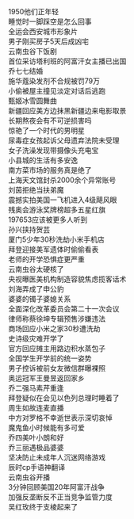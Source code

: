 1950他们正年轻  
睡觉时一脚踩空是怎么回事  
全运会西安城市形象片  
男子刚买房子5天后成凶宅  
云南虫谷下饭剧  
首位采访塔利班的阿富汗女主播已出国  
乔七七结婚  
施华蔻染发剂不合规被罚79万  
小偷被屋主撞见淡定对话后逃跑  
甄姬冰雪圆舞曲  
新疆回应美方边抹黑新疆边来电影取景  
长期熬夜会有不可逆损害吗  
惊艳了一个时代的男明星  
尿毒症女孩起诉父母遗弃法院未受理  
女子洗澡发现带摄像头充电宝  
小县城的生活有多安逸  
南方菜市场的服务真是绝了  
上海天文馆封杀2000余个异常账号  
刘茵拒绝当扶弟魔  
震撼实拍美国一飞机进入4级飓风眼  
残奥会游泳奖牌榜超多五星红旗  
197653应该被更多人听到  
孙兴挟持贺芸  
厦门5少年30秒洗劫小米手机店  
拜登迎接美军遗体时偷偷看表  
老师的开学恐惧症更严重  
云南虫谷太硬核了  
央视曝医美机构制造容貌焦虑揽客话术  
刘海弄成了申公豹  
婆婆的镯子婆媳关系  
全面深化改革委员会第二十一次会议  
律师称蔡徐坤专辑预售涉嫌违法  
商场回应小米之家30秒遭洗劫  
史诗级灾难开学了  
官方回应摊主用路边积水蒸包子  
全国学生开学前的统一姿势  
男子控诉被前女友微信群曝裸照  
奥运冠军王曼昱返回家乡  
乔二强马素芹重逢  
拜登疑似在会见以色列总理时睡着了  
周生如故连麦直播  
中方对罗格不幸逝世表示深切哀悼  
魔鬼鱼小时候能有多可爱  
乔四美叶小朗和好  
乔三丽遇极品婆婆  
坚决防止未成年人沉迷网络游戏  
辰时cp手语神翻译  
云南虫谷开播  
3分钟回顾美国20年阿富汗战争  
加强反垄断反不正当竞争监管力度  
吴红玫终于支棱起来了  
